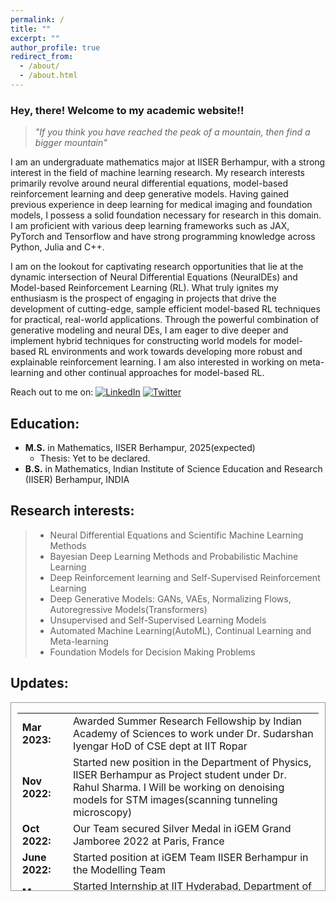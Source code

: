 ```yaml
---
permalink: /
title: ""
excerpt: ""
author_profile: true
redirect_from: 
  - /about/
  - /about.html
---
```

### Hey, there! Welcome to my academic website!!
>  *"If you think you have reached the peak of a mountain, then find a bigger mountain"*

I am an undergraduate mathematics major at IISER Berhampur, with a strong interest in the field of machine learning research. My research interests primarily revolve around neural differential equations, model-based reinforcement learning and deep generative models.
Having gained previous experience in deep learning for medical imaging and foundation models, I possess a solid foundation necessary for research in this domain. I am proficient with various deep learning frameworks such as JAX, PyTorch and Tensorflow and have strong programming knowledge across Python, Julia and C++.

I am on the lookout for captivating research opportunities that lie at the dynamic intersection of Neural Differential Equations (NeuralDEs) and Model-based Reinforcement Learning (RL). What truly ignites my enthusiasm is the prospect of engaging in projects that drive the development of cutting-edge, sample  efficient model-based RL techniques for practical, real-world applications. Through the powerful combination of generative modeling and neural DEs, I am eager to dive deeper and implement hybrid techniques for constructing world models for model-based RL environments and work towards developing more robust and explainable reinforcement learning. I am also interested in working on meta-learning and other continual approaches for model-based RL.

Reach out to me on: [![LinkedIn](https://img.shields.io/badge/linkedin-%230077B5.svg?style=for-the-badge&logo=linkedin&logoColor=white)](https://www.linkedin.com/in/sandesh-katakam-79b6b1135/)
[![Twitter](https://img.shields.io/badge/Twitter-%231DA1F2.svg?style=for-the-badge&logo=Twitter&logoColor=white)](https://twitter.com/sandeshkatakam)

Education:
------- 

* __M.S.__ in Mathematics, IISER Berhampur, 2025(expected)
  * Thesis: Yet to be declared.
* __B.S.__ in Mathematics, Indian Institute of Science Education and Research (IISER) Berhampur, INDIA

Research interests:
------  
>* Neural Differential Equations and Scientific Machine Learning Methods
>* Bayesian Deep Learning Methods and Probabilistic Machine Learning
>* Deep Reinforcement learning and Self-Supervised Reinforcement Learning
>* Deep Generative Models: GANs, VAEs, Normalizing Flows, Autoregressive Models(Transformers)
>* Unsupervised and Self-Supervised Learning Models
>* Automated Machine Learning(AutoML), Continual Learning and Meta-learning
>* Foundation Models for Decision Making Problems



Updates:
------

<div style="height:300px;overflow:auto; border:1px solid #999; padding-left: 0.7em; padding-right: 0.7em">
<table>
<col width="100px" />
<col width="650px" />
 

 <tr><td><b>Mar 2023:</b></td><td>Awarded Summer Research Fellowship by Indian Academy of Sciences to work under Dr. Sudarshan Iyengar HoD of CSE dept at IIT Ropar</td></tr>
  <tr><td><b>Nov 2022:</b></td><td>Started new position in the  Department of Physics, IISER Berhampur as Project student under Dr. Rahul Sharma. I Will be working on denoising models for STM images(scanning tunneling microscopy) </td></tr>
  <tr><td><b>Oct 2022:</b></td><td> Our Team secured Silver Medal  in iGEM Grand Jamboree 2022 at Paris, France</td></tr> 
  <tr><td><b>June 2022:</b></td><td>Started position at iGEM Team IISER Berhampur  in the Modelling Team </td></tr>
  <tr><td><b>May 2022:</b></td><td>Started Internship at IIT Hyderabad, Department of A.I. Under Prof. Srijit P.K. on Neural Differential Equations</td></tr>  
  <tr><td><b>Mar 2022:</b></td><td>Started position as Undergraduate Research Assistant in the NeuroImaging and Brain Research Group, IISER Berhampur under Dr. Vivek Tiwari</td></tr>  
  <tr><td><b>Dec 2020:</b></td><td>Admitted to BS-MS Dual Degree Programme at IISER Berhampur through JEE Advanced Channel</td></tr>

</table></div>



